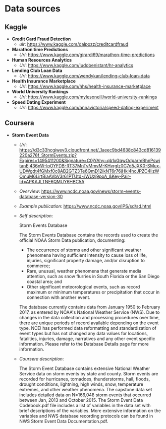 # Data sources

## Kaggle

* **Credit Card Fraud Detection**
    * *ulr*: https://www.kaggle.com/dalpozz/creditcardfraud
* **Marathon time Predictions**
    * *Url*: https://www.kaggle.com/girardi69/marathon-time-predictions
* **Human Resources Analytics**
    * *Url*: https://www.kaggle.com/ludobenistant/hr-analytics
* **Lending Club Loan Data**
    * *Url*: https://www.kaggle.com/wendykan/lending-club-loan-data
* **Health Insurance Marketplace**
    * *Url*: https://www.kaggle.com/hhs/health-insurance-marketplace
* **World University Rankings**
    * *Url*: https://www.kaggle.com/mylesoneill/world-university-rankings
* **Speed Dating Experiment**
    * *Url*: https://www.kaggle.com/annavictoria/speed-dating-experiment

## Coursera

* **Storm Event Data**
    * *Url*: https://d3c33hcgiwev3.cloudfront.net/_1aeec9bd4638c843cd816139220a276f_StormEvents.zip?Expires=1495411200&Signature=C0jYAhy~qb1xGqwOdparmBhnPswjtanEj436nW-IpOYFDB-RT37MnTvMmvM-KHvrglz0G7d5JXK0-SMux-UDWgdt4fGMxf0c8AB2GTZ3Te6QmD12ikNT6r76jHkl4hcJPZC4lizWOmuM6LirtBiaAVbV3r61PTUtd~iWUzj9poA_&Key-Pair-Id=APKAJLTNE6QMUY6HBC5A
    * *Overview*: https://www.ncdc.noaa.gov/news/storm-events-database-version-30
    * *Example publication*: https://www.ncdc.noaa.gov/IPS/sd/sd.html
    * *Self description*:

        Storm Events Database

        The Storm Events Database contains the records used to create the official NOAA Storm Data publication, documenting:

        * The occurrence of storms and other significant weather phenomena having sufficient intensity to cause loss of life, injuries, significant property damage, and/or disruption to commerce;
        * Rare, unusual, weather phenomena that generate media attention, such as snow flurries in South Florida or the San Diego coastal area; and
        * Other significant meteorological events, such as record maximum or minimum temperatures or precipitation that occur in connection with another event.

        The database currently contains data from January 1950 to February 2017, as entered by NOAA's National Weather Service (NWS). Due to changes in the data collection and processing procedures over time, there are unique periods of record available depending on the event type. NCEI has performed data reformatting and standardization of event types but has not changed any data values for locations, fatalities, injuries, damage, narratives and any other event specific information. Please refer to the Database Details page for more information.

    * *Coursera description*:

        The Storm Event Database contains extensive National Weather Service data on storm events by state and county. Storm events are recorded for hurricanes, tornadoes, thunderstorms, hail, floods, drought conditions, lightning, high winds, snow, temperature extremes, and other weather phenomena. The capstone data set includes detailed data on N=166,048 storm events that occurred between Jan, 2013 and October 2015. The Storm Event Data Codebook.pdf file includes a list of variables in the data set with brief descriptions of the variables. More extensive information on the variables and NWS database recording protocols can be found in NWS Storm Event Data Documentation.pdf.

[comment]: # ( vim: set filetype=markdown fileformat=unix nowrap spell spelllang=en_us: )
